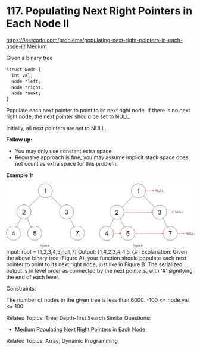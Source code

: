 # 117. Populating Next Right Pointers in Each Node II
<https://leetcode.com/problems/populating-next-right-pointers-in-each-node-ii/>
Medium

Given a binary tree

```
struct Node {
  int val;
  Node *left;
  Node *right;
  Node *next;
}
```
Populate each next pointer to point to its next right node. If there is no next right node, the next pointer should be set to NULL.

Initially, all next pointers are set to NULL.

 

**Follow up:**

* You may only use constant extra space.
* Recursive approach is fine, you may assume implicit stack space does not count as extra space for this problem.
 

**Example 1:**

![alt text](../resources/117_sample.png)
Input: root = [1,2,3,4,5,null,7]
Output: [1,#,2,3,#,4,5,7,#]
Explanation: Given the above binary tree (Figure A), your function should populate each next pointer to point to its next right node, just like in Figure B. The serialized output is in level order as connected by the next pointers, with '#' signifying the end of each level.
 

Constraints:

The number of nodes in the given tree is less than 6000.
-100 <= node.val <= 100

Related Topics: Tree; Depth-first Search
Similar Questions: 
* Medium [Populating Next Right Pointers in Each Node](https://leetcode.com/problems/populating-next-right-pointers-in-each-node/)

Related Topics: Array; Dynamic Programming

